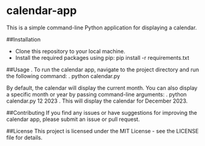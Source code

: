 # calendar-app

   This is a simple command-line Python application for displaying a calendar.

##Installation
   * Clone this repository to your local machine.
   * Install the required packages using pip: pip install -r requirements.txt
   
##Usage
  . To run the calendar app, navigate to the project directory and run the following command:
  . python calendar.py
  
 By default, the calendar will display the current month. You can also display a specific month or year by passing command-line arguments:
  . python calendar.py 12 2023
  . This will display the calendar for December 2023.

##Contributing
   If you find any issues or have suggestions for improving the calendar app, please submit an issue or pull request.

##License
   This project is licensed under the MIT License - see the LICENSE file for details.
